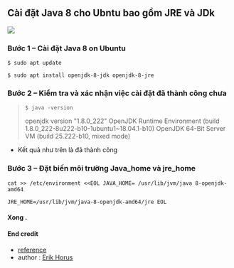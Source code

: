 

## Cài đặt Java 8 cho Ubntu bao gồm JRE và JDk
![](https://i.imgur.com/jaEt6OQ.png)
### Bước 1 – Cài đặt  Java 8 on Ubuntu

>
 `$ sudo apt update` 
> 
`$ sudo apt install openjdk-8-jdk openjdk-8-jre`

### Bước 2 – Kiểm tra và xác nhận việc cài đặt đã thành công chưa 

> 
> `$ java -version`
> 
> openjdk version "1.8.0_222" OpenJDK Runtime Environment (build
> 1.8.0_222-8u222-b10-1ubuntu1~18.04.1-b10) OpenJDK 64-Bit Server VM (build 25.222-b10, mixed mode)
- Kết quả như trên là đã thành công 


### Bước 3 – Đặt biến môi trường Java_home và jre_home 

> 
`cat >> /etc/environment <<EOL JAVA_HOME= /usr/lib/jvm/java 8-openjdk-amd64`
> 
`JRE_HOME=/usr/lib/jvm/java-8-openjdk-amd64/jre EOL`

#### Xong .

#### End credit 
- [reference](https://tecadmin.net/install-oracle-java-8-ubuntu-via-ppa/) 
- author : [Erik Horus](https://github.com/ErikHorus1249)


